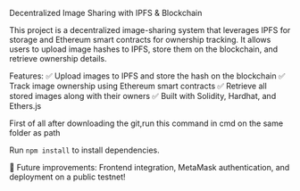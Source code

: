 Decentralized Image Sharing with IPFS & Blockchain

This project is a decentralized image-sharing system that leverages IPFS for storage and Ethereum smart contracts for ownership tracking. It allows users to upload image hashes to IPFS, store them on the blockchain, and retrieve ownership details.

Features:
✅ Upload images to IPFS and store the hash on the blockchain
✅ Track image ownership using Ethereum smart contracts
✅ Retrieve all stored images along with their owners
✅ Built with Solidity, Hardhat, and Ethers.js

First of all after downloading the git,run this command in cmd on the same folder as path

Run `npm install` to install dependencies.


🚀 Future improvements: Frontend integration, MetaMask authentication, and deployment on a public testnet!
